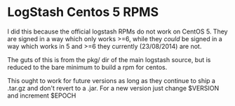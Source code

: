 # LogStash Centos 5 RPMS

I did this because the official logstash RPMs do not work on CentOS 5. 
They are signed in a way which only works >=6, while they *could* be signed
in a way which works in 5 and >=6 they currently (23/08/2014) are not.

The guts of this is from the pkg/ dir of the main logstash source, but is 
reduced to the bare minimum to build a rpm for centos. 

This ought to work for future versions as long as they continue to ship a 
.tar.gz and don't revert to a .jar. For a new version just change $VERSION
and increment $EPOCH
